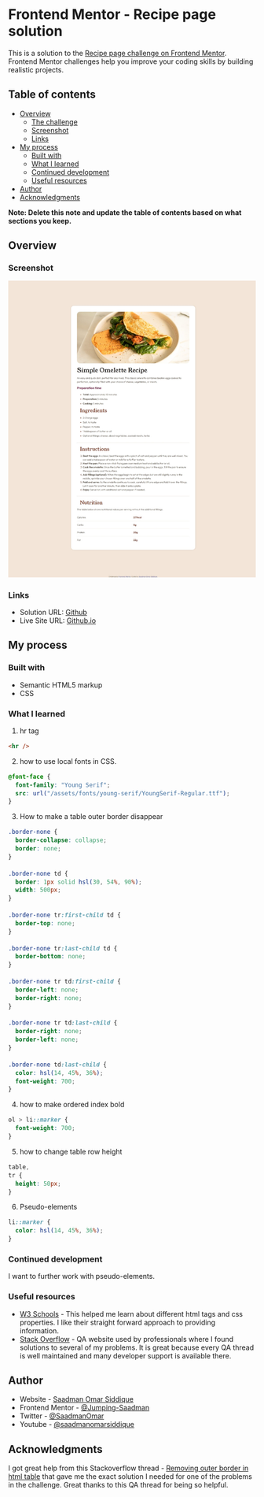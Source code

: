 # Frontend Mentor - Recipe page solution

This is a solution to the [Recipe page challenge on Frontend Mentor](https://www.frontendmentor.io/challenges/recipe-page-KiTsR8QQKm). Frontend Mentor challenges help you improve your coding skills by building realistic projects.

## Table of contents

- [Overview](#overview)
  - [The challenge](#the-challenge)
  - [Screenshot](#screenshot)
  - [Links](#links)
- [My process](#my-process)
  - [Built with](#built-with)
  - [What I learned](#what-i-learned)
  - [Continued development](#continued-development)
  - [Useful resources](#useful-resources)
- [Author](#author)
- [Acknowledgments](#acknowledgments)

**Note: Delete this note and update the table of contents based on what sections you keep.**

## Overview

### Screenshot

![Screenshot of the webpage](Screenshot.jpeg)

### Links

- Solution URL: [Github](https://github.com/Jumping-Saadman/recipe-page-main)
- Live Site URL: [Github.io](https://jumping-saadman.github.io/recipe-page-main/)

## My process

### Built with

- Semantic HTML5 markup
- CSS

### What I learned

1. hr tag

```html
<hr />
```

2. how to use local fonts in CSS.

```css
@font-face {
  font-family: "Young Serif";
  src: url("/assets/fonts/young-serif/YoungSerif-Regular.ttf");
}
```

3. How to make a table outer border disappear

```css
.border-none {
  border-collapse: collapse;
  border: none;
}

.border-none td {
  border: 1px solid hsl(30, 54%, 90%);
  width: 500px;
}

.border-none tr:first-child td {
  border-top: none;
}

.border-none tr:last-child td {
  border-bottom: none;
}

.border-none tr td:first-child {
  border-left: none;
  border-right: none;
}

.border-none tr td:last-child {
  border-right: none;
  border-left: none;
}

.border-none td:last-child {
  color: hsl(14, 45%, 36%);
  font-weight: 700;
}
```

4. how to make ordered index bold

```css
ol > li::marker {
  font-weight: 700;
}
```

5. how to change table row height

```css
table,
tr {
  height: 50px;
}
```

6. Pseudo-elements

```css
li::marker {
  color: hsl(14, 45%, 36%);
}
```

### Continued development

I want to further work with pseudo-elements.

### Useful resources

- [W3 Schools](https://www.w3schools.com/css/default.asp) - This helped me learn about different html tags and css properties. I like their straight forward approach to providing information.
- [Stack Overflow](https://stackoverflow.com/) - QA website used by professionals where I found solutions to several of my problems. It is great because every QA thread is well maintained and many developer support is available there.

## Author

- Website - [Saadman Omar Siddique](https://www.linkedin.com/in/saadman-omar-0bb700208/)
- Frontend Mentor - [@Jumping-Saadman](https://www.frontendmentor.io/profile/Jumping-Saadman)
- Twitter - [@SaadmanOmar](https://x.com/SaadmanOmar)
- Youtube - [@saadmanomarsiddique](https://www.youtube.com/@saadmanomarsiddique)

## Acknowledgments

I got great help from this Stackoverflow thread - [Removing outer border in html table](https://stackoverflow.com/questions/35571603/removing-outer-border-in-html-table) that gave me the exact solution I needed for one of the problems in the challenge. Great thanks to this QA thread for being so helpful.
